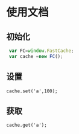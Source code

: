 # 使用文档

## 初始化

```js
 var FC=window.FastCache;
 var cache =new FC();
```

## 设置

```
cache.set('a',100);
```

## 获取

```
cache.get('a');
```

